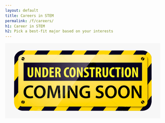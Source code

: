 ```yaml
---
layout: default
title: Careers in STEM
permalink: /f/careers/
h1: Career in STEM
h2: Pick a best-fit major based on your interests
---
```


<img src="/assets/images/ComingSoon.png">
